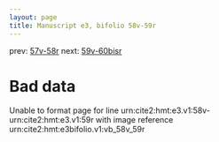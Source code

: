 ```yaml
---
layout: page
title: Manuscript e3, bifolio 58v-59r
---
```


prev: [57v-58r](../57v-58r/) next: [59v-60bisr](../59v-60bisr/)

# Bad data

Unable to format page for line urn:cite2:hmt:e3.v1:58v-urn:cite2:hmt:e3.v1:59r with image reference urn:cite2:hmt:e3bifolio.v1:vb_58v_59r
